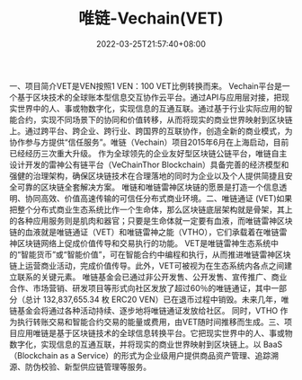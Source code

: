 ﻿---
weight: 
title: "唯链-Vechain(VET)"
description: "VET是VEN按照1 VEN：100 VET比例转换而来"
date: 2022-03-25T21:57:40+08:00
lastmod: 2022-03-25T16:45:40+08:00
draft: false
authors: ["Metabd"]
featuredImage: "weilian-vechainvet.webp"
link: ""
tags: ["数字代币","唯链-Vechain(VET)"]
categories: ["navigation"]
navigation: ["数字代币"]
lightgallery: true
toc: true
pinned: false
recommend: false
recommend1: false
---
一、项目简介VET是VEN按照1 VEN：100 VET比例转换而来。
Vechain平台是一个基于区块技术的全球账本型信息交互协作云平台。通过API与应用层对接，把现实世界中的人、事或物数字化，实现信息的互通互联。通过基于行业实际应用的智能合约，实现不同场景下的协同和价值转移，从而将现实的商业世界映射到区块链上。通过跨平台、跨企业、跨行业、跨国界的互联协作，创造全新的商业模式，为协作参与方提供“信任服务”。唯链（Vechain）项目2015年6月在上海启动，目前已经经历三次重大升级。
作为全球领先的企业友好型区块链公链平台，唯链自主设计开发的雷神公有链平台（VeChainThor Blockchain）具备完善的经济模型和强健的治理架构，确保区块链技术在合理落地的同时为企业以及个人提供简捷且安全可靠的区块链全套解决方案。
唯链和唯链雷神区块链的愿景是打造一个信息透明、协同高效、价值高速传输的可信任分布式商业环境。二、唯链通证 (VET)如果把整个分布式商业生态系统比作一个生命体，那么区块链底层架构就是骨架，其上的各种应用服务则是肌肉和器官；只要是生命体就一定要有血液，而唯链雷神区块链的血液就是唯链通证（VET）和唯链雷神之能（VTHO），它们承载着在唯链雷神区块链网络上促成价值传导和交易执行的功能。 VET是唯链雷神生态系统中的“智能货币”或“智能价值”，可在智能合约中编程和执行，从而推进唯链雷神区块链上运营商业活动，完成价值传导。此外，VET可被视为在生态系统内各点之间建立联系的关键元素。 唯链基金会已通过非公开发售、公开发售、宣传推广、商业合作、市场营销、研发项目等形式向社区发放了超过60％的唯链通证，其中一部分（总计 132,837,655.34 枚 ERC20 VEN）已在退币过程中销毁。未来几年，唯链基金会将通过各种活动持续、逐步地将唯链通证发放给社区。 同时，VTHO 作为执行转账交易和智能合约交易的能量或费用，由VET随时间推移而生成。三、项目应用唯链是基于区块链技术的全球信息转换平台。它把现实世界中的人、事或物数字化，实现信息的互通互联，并将现实的商业世界映射到区块链上。以 BaaS（Blockchain as a Service）的形式为企业级用户提供商品资产管理、追踪溯源、防伪校验、新型供应链管理等服务。

